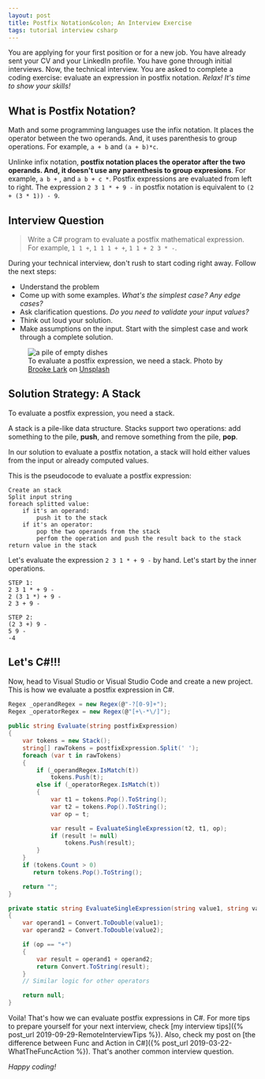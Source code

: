 ```yaml
---
layout: post
title: Postfix Notation&colon; An Interview Exercise
tags: tutorial interview csharp
---
```


You are applying for your first position or for a new job. You have already sent your CV and your LinkedIn profile. You have gone through initial interviews. Now, the technical interview. You are asked to complete a coding exercise: evaluate an expression in postfix notation. _Relax! It's time to show your skills!_

## What is Postfix Notation?

Math and some programming languages use the infix notation. It places the operator between the two operands. And, it uses parenthesis to group operations. For example, `a + b` and `(a + b)*c`.

Unlinke infix notation, **postfix notation places the operator after the two operands. And, it doesn't use any parenthesis to group expresions**. For example, `a b +` , and  `a b + c *`. Postfix expressions are evaluated from left to right. The expression `2 3 1 * + 9 -`  in postfix notation is equivalent to `(2 + (3 * 1)) - 9`.

## Interview Question

> Write a C# program to evaluate a postfix mathematical expression. For example, `1 1 +`, `1 1 1 + +`, `1 1 + 2 3 * -`.

During your technical interview, don't rush to start coding right away. Follow the next steps:

* Understand the problem
* Come up with some examples. _What's the simplest case? Any edge cases?_
* Ask clarification questions. _Do you need to validate your input values?_
* Think out loud your solution.
* Make assumptions on the input. Start with the simplest case and work through a complete solution.

<figure>
<img src="https://images.unsplash.com/photo-1484632105053-8662f3194e7f?ixlib=rb-1.2.1&q=80&fm=jpg&crop=entropy&cs=tinysrgb&w=800&h=400&fit=crop" alt="a pile of empty dishes" />

<figcaption>To evaluate a postfix expression, we need a stack. <span>Photo by <a href="https://unsplash.com/@brookelark?utm_source=unsplash&amp;utm_medium=referral&amp;utm_content=creditCopyText">Brooke Lark</a> on <a href="https://unsplash.com/photos/KyUmKlXrhAM?utm_source=unsplash&amp;utm_medium=referral&amp;utm_content=creditCopyText">Unsplash</a></span></figcaption>
</figure>

## Solution Strategy: A Stack

To evaluate a postfix expression, you need a stack.

A stack is a pile-like data structure. Stacks support two operations: add something to the pile, **push**, and remove something from the pile, **pop**.

In our solution to evaluate a postfix notation, a stack will hold either values from the input or already computed values.

This is the pseudocode to evaluate a postfix expression:

```
Create an stack
Split input string
foreach splitted value:
    if it's an operand:
        push it to the stack
    if it's an operator:
        pop the two operands from the stack
        perfom the operation and push the result back to the stack
return value in the stack
```

Let's evaluate the expression `2 3 1 * + 9 -` by hand. Let's start by the inner operations.

```
STEP 1:
2 3 1 * + 9 -
2 (3 1 *) + 9 -
2 3 + 9 -

STEP 2:
(2 3 +) 9 -
5 9 -
-4
```

## Let's C#!!!

Now, head to Visual Studio or Visual Studio Code and create a new project. This is how we evaluate a postfix expression in C#.

```csharp
Regex _operandRegex = new Regex(@"-?[0-9]+");
Regex _operatorRegex = new Regex(@"[+\-*\/]");
        
public string Evaluate(string postfixExpression)
{
    var tokens = new Stack();
    string[] rawTokens = postfixExpression.Split(' ');
    foreach (var t in rawTokens)
    {
        if (_operandRegex.IsMatch(t))
            tokens.Push(t);
        else if (_operatorRegex.IsMatch(t))
        {
            var t1 = tokens.Pop().ToString();
            var t2 = tokens.Pop().ToString();
            var op = t;

            var result = EvaluateSingleExpression(t2, t1, op);
            if (result != null)
                tokens.Push(result);
        }
    }
    if (tokens.Count > 0)
       return tokens.Pop().ToString();

    return "";
}

private static string EvaluateSingleExpression(string value1, string value2, string op)
{
    var operand1 = Convert.ToDouble(value1);
    var operand2 = Convert.ToDouble(value2);

    if (op == "+")
    {
        var result = operand1 + operand2;
        return Convert.ToString(result);
    }
    // Similar logic for other operators

    return null;
}
```

Voila! That's how we can evaluate postfix expressions in C#. For more tips to prepare yourself for your next interview, check [my interview tips]({% post_url 2019-09-29-RemoteInterviewTips %}). Also, check my post on [the difference between Func and Action in C#]({% post_url 2019-03-22-WhatTheFuncAction %}). That's another common interview question.

_Happy coding!_
